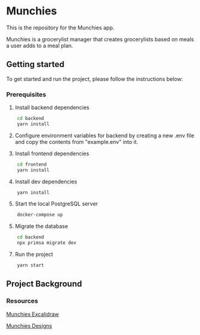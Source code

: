 # Munchies

This is the repository for the Munchies app.

Munchies is a grocerylist manager that creates grocerylists based on meals a user adds to a meal plan.

## Getting started

To get started and run the project, please follow the instructions below:

### Prerequisites

1. Install backend dependencies

```sh
    cd backend
    yarn install
```

2. Configure environment variables for backend by creating a new .env file and copy the contents from "example.env" into it.

3. Install frontend dependencies

```sh
    cd frontend
    yarn install
```

4. Install dev dependencies

```sh
    yarn install
```

5. Start the local PostgreSQL server

```sh
    docker-compose up
```

5. Migrate the database

```sh
    cd backend
    npx primsa migrate dev
```

7. Run the project

```sh
    yarn start
```

## Project Background

### Resources

[Munchies Excalidraw](https://excalidraw.com/#json=O0_W6jrmnzy0d9MRg-7Ch,AgK-1deXz_75ka40t5mxQA "Munchies Excalidraw")

[Munchies Designs](https://www.figma.com/file/bVzBBkR9jTt2w1SlU1xf47/Untitled?node-id=0%3A1 "Munchies Designs")
